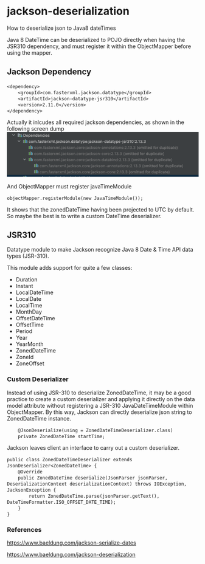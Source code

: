 # jackson-deserialization

How to deserialize json to Java8 dateTimes

Java 8 DateTime can be deserialized to POJO directly when having the JSR310 dependency, and must register it within the
ObjectMapper before using the mapper.

## Jackson Dependency

```
<dependency>
    <groupId>com.fasterxml.jackson.datatype</groupId>
    <artifactId>jackson-datatype-jsr310</artifactId>
    <version>2.11.0</version>
</dependency>
```

Actually it inlcudes all required jackson dependencies, as shown in the following screen dump
![img.png](img.png)

And ObjectMapper must register javaTimeModule

```
objectMapper.registerModule(new JavaTimeModule());
```

It shows that the zonedDateTime having been projected to UTC by default. So maybe the best is to write a custom DateTime
deserializer.

## JSR310

Datatype module to make Jackson recognize Java 8 Date & Time API data types (JSR-310).

This module adds support for quite a few classes:

- Duration
- Instant
- LocalDateTime
- LocalDate
- LocalTime
- MonthDay
- OffsetDateTime
- OffsetTime
- Period
- Year
- YearMonth
- ZonedDateTime
- ZoneId
- ZoneOffset

### Custom Deserializer

Instead of using JSR-310 to deserialize ZonedDateTime, it may be a good practice to create a custom deserializer and
applying it directly on the data model attribute without registering a JSR-310 JavaDateTimeModule within ObjectMapper.
By this way, Jackson can directly deserialize json string to ZonedDateTime instance.

```
    @JsonDeserialize(using = ZonedDateTimeDeserializer.class)
    private ZonedDateTime startTime;
```

Jackson leaves client an interface to carry out a custom deserializer.

```
public class ZonedDateTimeDeserializer extends JsonDeserializer<ZonedDateTime> {
    @Override
    public ZonedDateTime deserialize(JsonParser jsonParser, DeserializationContext deserializationContext) throws IOException, JacksonException {
        return ZonedDateTime.parse(jsonParser.getText(), DateTimeFormatter.ISO_OFFSET_DATE_TIME);
    }
}
```

### References

https://www.baeldung.com/jackson-serialize-dates

https://www.baeldung.com/jackson-deserialization
